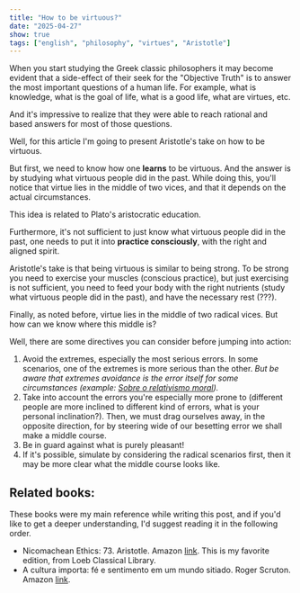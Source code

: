 ```yaml
---
title: "How to be virtuous?"
date: "2025-04-27"
show: true
tags: ["english", "philosophy", "virtues", "Aristotle"]
---
```


When you start studying the Greek classic philosophers it may become evident
that a side-effect of their seek for the "Objective Truth" is to answer the most
important questions of a human life. For example, what is knowledge, what is the
goal of life, what is a good life, what are virtues, etc.

And it's impressive to realize that they were able to reach rational and based
answers for most of those questions.

Well, for this article I'm going to present Aristotle's take on how to be
virtuous.

But first, we need to know how one **learns** to be virtuous. And the answer is
by studying what virtuous people did in the past. While doing this, you'll
notice that virtue lies in the middle of two vices, and that it depends on the
actual circumstances.

This idea is related to Plato's aristocratic education.

Furthermore, it's not sufficient to just know what virtuous people did in the
past, one needs to put it into **practice consciously**, with the right and
aligned spirit.

Aristotle's take is that being virtuous is similar to being strong. To be strong
you need to exercise your muscles (conscious practice), but just exercising is
not sufficient, you need to feed your body with the right nutrients (study what
virtuous people did in the past), and have the necessary rest (???).

Finally, as noted before, virtue lies in the middle of two radical vices. But
how can we know where this middle is?

Well, there are some directives you can consider before jumping into action:

1. Avoid the extremes, especially the most serious errors. In some scenarios,
   one of the extremes is more serious than the other. *But be aware that
   extremes avoidance is the error itself for some circumstances (example:
   [Sobre o relativismo
   moral](https://gaio.dev/posts/2024-06-18-sobre-o-relativismo-moral)).*
2. Take into account the errors you're especially more prone to (different
   people are more inclined to different kind of errors, what is your personal
   inclination?). Then, we must drag ourselves away, in the opposite direction,
   for by steering wide of our besetting error we shall make a middle course.
3. Be in guard against what is purely pleasant!
4. If it's possible, simulate by considering the radical scenarios first, then
   it may be more clear what the middle course looks like.

## Related books:

These books were my main reference while writing this post, and if you'd like to
get a deeper understanding, I'd suggest reading it in the following order.

- Nicomachean Ethics: 73. Aristotle. Amazon [link](https://a.co/d/j6kxRkd). This
  is my favorite edition, from Loeb Classical Library.
- A cultura importa: fé e sentimento em um mundo sitiado. Roger Scruton. Amazon
  [link](https://a.co/d/3dDRwsy).
